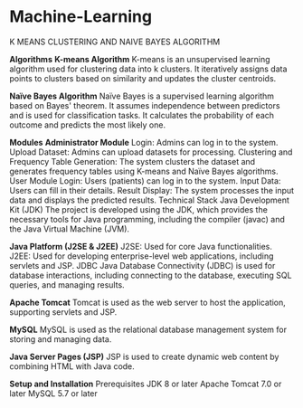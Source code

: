 # Machine-Learning
K MEANS CLUSTERING AND NAIVE BAYES ALGORITHM

**Algorithms**
**K-means Algorithm**
K-means is an unsupervised learning algorithm used for clustering data into k clusters. It iteratively assigns data points to clusters based on similarity and updates the cluster centroids.

**Naïve Bayes Algorithm**
Naïve Bayes is a supervised learning algorithm based on Bayes' theorem. It assumes independence between predictors and is used for classification tasks. It calculates the probability of each outcome and predicts the most likely one.

**Modules**
**Administrator Module**
Login: Admins can log in to the system.
Upload Dataset: Admins can upload datasets for processing.
Clustering and Frequency Table Generation: The system clusters the dataset and generates frequency tables using K-means and Naïve Bayes algorithms.
User Module
Login: Users (patients) can log in to the system.
Input Data: Users can fill in their details.
Result Display: The system processes the input data and displays the predicted results.
Technical Stack
Java Development Kit (JDK)
The project is developed using the JDK, which provides the necessary tools for Java programming, including the compiler (javac) and the Java Virtual Machine (JVM).

**Java Platform (J2SE & J2EE)**
J2SE: Used for core Java functionalities.
J2EE: Used for developing enterprise-level web applications, including servlets and JSP.
JDBC
Java Database Connectivity (JDBC) is used for database interactions, including connecting to the database, executing SQL queries, and managing results.

**Apache Tomcat**
Tomcat is used as the web server to host the application, supporting servlets and JSP.

**MySQL**
MySQL is used as the relational database management system for storing and managing data.

**Java Server Pages (JSP)**
JSP is used to create dynamic web content by combining HTML with Java code.

**Setup and Installation**
Prerequisites
JDK 8 or later
Apache Tomcat 7.0 or later
MySQL 5.7 or later
